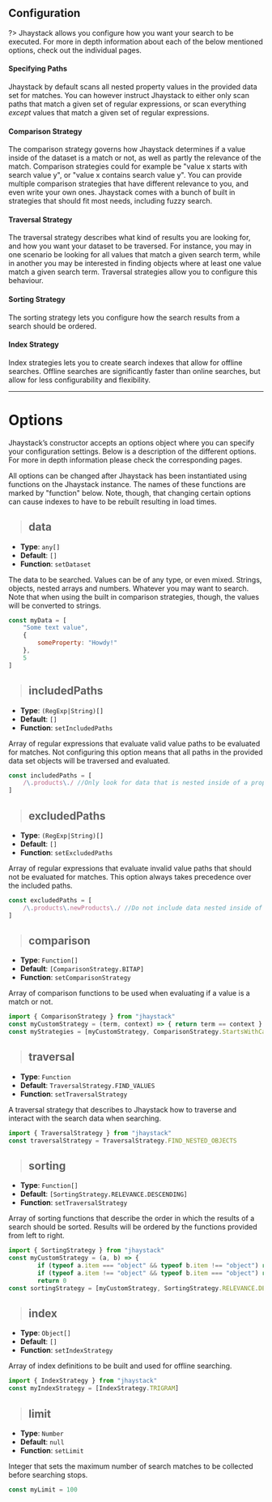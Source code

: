 ## Configuration

?> Jhaystack allows you configure how you want your search to be executed. For more in depth information about each of the below mentioned options, check out the individual pages.

#### Specifying Paths

Jhaystack by default scans all nested property values in the provided data set for matches. You can however instruct Jhaystack to either only scan paths that match a given set of regular expressions, or scan everything *except* values that match a given set of regular expressions.

#### Comparison Strategy

The comparison strategy governs how Jhaystack determines if a value inside of the dataset is a match or not, as well as partly the relevance of the match. Comparison strategies could for example be "value x starts with search value y", or "value x contains search value y". You can provide multiple comparison strategies that have different relevance to you, and even write your own ones. Jhaystack comes with a bunch of built in strategies that should fit most needs, including fuzzy search.

#### Traversal Strategy

The traversal strategy describes what kind of results you are looking for, and how you want your dataset to be traversed. For instance, you may in one scenario be looking for all values that match a given search term, while in another you may be interested in finding objects where at least one value match a given search term. Traversal strategies allow you to configure this behaviour.

#### Sorting Strategy

The sorting strategy lets you configure how the search results from a search should be ordered.

#### Index Strategy

Index strategies lets you to create search indexes that allow for offline searches. Offline searches are significantly faster than online searches, but allow for less configurability and flexibility.

---

# Options

Jhaystack’s constructor accepts an options object where you can specify your configuration settings. Below is a description of the different options. For more in depth information please check the corresponding pages.

All options can be changed after Jhaystack has been instantiated using functions on the Jhaystack instance. The names of these functions are marked by "function" below. Note, though, that changing certain options can cause indexes to have to be rebuilt resulting in load times.

> ## data
- **Type**: `any[]`
- **Default**: `[]`
- **Function**: `setDataset`

The data to be searched. Values can be of any type, or even mixed. Strings, objects, nested arrays and numbers. Whatever you may want to search. Note that when using the built in comparison strategies, though, the values will be converted to strings.

```javascript
const myData = [
    "Some text value",
    {
        someProperty: "Howdy!"
    },
    5
]
```

> ## includedPaths
- **Type**: `(RegExp|String)[]`
- **Default**: `[]`
- **Function**: `setIncludedPaths`

Array of regular expressions that evaluate valid value paths to be evaluated for matches. Not configuring this option means that all paths in the provided data set objects will be traversed and evaluated.

```javascript
const includedPaths = [
    /\.products\./ //Only look for data that is nested inside of a property called products
]
```

> ## excludedPaths
- **Type**: `(RegExp|String)[]`
- **Default**: `[]`
- **Function**: `setExcludedPaths`

Array of regular expressions that evaluate invalid value paths that should not be evaluated for matches. This option always takes precedence over the included paths.

```javascript
const excludedPaths = [
    /\.products\.newProducts\./ //Do not include data nested inside of a property called newProducts that is a direct child of a property called products
]
```

> ## comparison
- **Type**: `Function[]`
- **Default**: `[ComparisonStrategy.BITAP]`
- **Function**: `setComparisonStrategy`

Array of comparison functions to be used when evaluating if a value is a match or not.

```javascript
import { ComparisonStrategy } from "jhaystack"
const myCustomStrategy = (term, context) => { return term == context }
const myStrategies = [myCustomStrategy, ComparisonStrategy.StartsWithCaseInsensitive, ComparisonStrategy.ContainsAllWords]
```

> ## traversal
- **Type**: `Function`
- **Default**: `TraversalStrategy.FIND_VALUES`
- **Function**: `setTraversalStrategy`

A traversal strategy that describes to Jhaystack how to traverse and interact with the search data when searching.

```javascript
import { TraversalStrategy } from "jhaystack"
const traversalStrategy = TraversalStrategy.FIND_NESTED_OBJECTS
```

> ## sorting
- **Type**: `Function[]`
- **Default**: `[SortingStrategy.RELEVANCE.DESCENDING]`
- **Function**: `setTraversalStrategy`

Array of sorting functions that describe the order in which the results of a search should be sorted. Results will be ordered by the functions provided from left to right.

```javascript
import { SortingStrategy } from "jhaystack"
const myCustomStrategy = (a, b) => {
		if (typeof a.item === "object" && typeof b.item !== "object") return 1
		if (typeof a.item !== "object" && typeof b.item === "object") return -1
		return 0
const sortingStrategy = [myCustomStrategy, SortingStrategy.RELEVANCE.DESCENDING]
```

> ## index
- **Type**: `Object[]`
- **Default**: `[]`
- **Function**: `setIndexStrategy`

Array of index definitions to be built and used for offline searching.

```javascript
import { IndexStrategy } from "jhaystack"
const myIndexStrategy = [IndexStrategy.TRIGRAM]
```

> ## limit
- **Type**: `Number`
- **Default**: `null`
- **Function**: `setLimit`

Integer that sets the maximum number of search matches to be collected before searching stops.

```javascript
const myLimit = 100
```